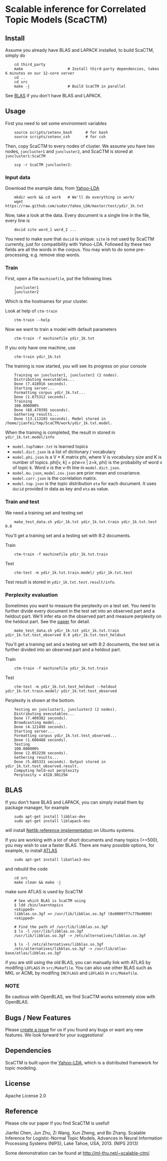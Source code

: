 Scalable inference for Correlated Topic Models (ScaCTM)
====

Install
----

Assume you already have BLAS and LAPACK installed, to build ScaCTM, simply do

        cd third_party
        make                    # Install third-party dependencies, takes 6 minutes on our 12-core server
        cd ..
        cd src
        make -j                 # Build ScaCTM in parallel

See [BLAS](#blas) if you don't have BLAS and LAPACK.

Usage
----

First you need to set some environment variables

        source scripts/setenv_bash      # for bash
        source scripts/setenv_csh       # for csh

Then, copy ScaCTM to every nodes of cluster. We assume you have two nodes, `juncluster1` and `juncluster2`, and ScaCTM is stored at `juncluster1:ScaCTM`

        scp -r ScaCTM juncluster2:

### Input data
Download the example data, from [Yahoo-LDA](https://github.com/sudar/Yahoo_LDA)

        mkdir work && cd work   # We'll do everything in work/
        wget https://raw.github.com/sudar/Yahoo_LDA/master/test/ydir_1k.txt

Now, take a look at the data. Every document is a single line in the file, every line is 

        docid site word_1 word_2 ...

You need to make sure that `docid` is unique. `site` is not used by ScaCTM currently, just for compatibility with Yahoo-LDA. Followed by these two fields are all the words in the corpus. You may wish to do some pre-processing, e.g. remove stop words.

### Train

First, open a file `machinefile`, put the following lines

        juncluster1
        juncluster2

Which is the hostnames for your cluster.

Look at help of `ctm-train`

        ctm-train --help

Now we want to train a model with default parameters

        ctm-train -f machinefile ydir_1k.txt

If you only have one machine, use

        ctm-train ydir_1k.txt

The training is now started, you will see its progress on your console

        Training on juncluster1, juncluster2 (2 nodes).
        Distributing executables...
        Done (7.418916 seconds).
        Starting server...
        Formatting corpus ydir_1k.txt...
        Done (1.675312 seconds).
        Training
        100.000000%
        Done (68.470395 seconds).
        Gathering results...
        Done (13.113103 seconds). Model stored in /home/jianfei/tmp/ScaCTM/work/ydir_1k.txt.model.

When the training is completed, the result in stored in `ydir_1k.txt.model/info`

* `model.topToWor.txt` is learned topics
* `model.dict.json` is a list of dictionary / vocabulary
* `model.phi.json` is a V * K matrix phi, where V is vocabulary size and K is number of topics. phi[v, k] = p(w=v | z=k, phi) is the probabilty of word v of topic k. Word v is the v-th line in `model.dict.json`.
* `model.mu.json`, `model.cov.json` are prior mean and covariance. `model.corr.json` is the correlation matrix.
* `model.top.json` is the topic distribution `eta` for each document. It uses `docid` provided in data as key and `eta` as value.


### Train and test

We need a training set and testing set

        make_test_data.sh ydir_1k.txt ydir_1k.txt.train ydir_1k.txt.test 0.8

You'll get a training set and a testing set with 8:2 documents.

Train

        ctm-train -f machinefile ydir_1k.txt.train

Test

        ctm-test -m ydir_1k.txt.train.model/ ydir_1k.txt.test 

Test result is stored in `ydir_1k.txt.test.result/info`.

### Perplexity evaluation

Sometimes you want to measure the perplexity on a test set. You need to further divide every document in the test set into an observed part and a heldout part. We'll infer eta on the observed part and measure perplexity on the heldout part. See the [paper](#reference) for detail.

        make_test_data.sh ydir_1k.txt ydir_1k.txt.train ydir_1k.txt.test_observed 0.8 ydir_1k.txt.test_heldout

You'll get a training set and a testing set with 8:2 documents, the test set is further divided into an observed part and a heldout part.

Train

        ctm-train -f machinefile ydir_1k.txt.train

Test

        ctm-test -m ydir_1k.txt.test_heldout --heldout ydir_1k.txt.train.model/ ydir_1k.txt.test_observed

Perplexity is shown at the bottom.

        Testing on juncluster1, juncluster2 (2 nodes).
        Distributing executables...
        Done (7.409382 seconds).
        Broadcasting model...
        Done (4.121498 seconds).
        Starting server...
        Formatting corpus ydir_1k.txt.test_observed...
        Done (1.600488 seconds).
        Testing
        100.000000%
        Done (2.053230 seconds).
        Gathering results...
        Done (5.485331 seconds). Output stored in ydir_1k.txt.test_observed.result.
        Computing held-out perplexity
        Perplexity = 4328.901294

BLAS
----

If you don't have BLAS and LAPACK, you can simply install them by package manager, for example

        sudo apt-get install libblas-dev
        sudo apt-get install liblapack-dev

will install [Netlib reference implementation](http://www.netlib.org/blas/) on Ubuntu systems.

If you are working with a lot of short documents and many topics (>=500), you may wish to use a faster BLAS. There are many possible options, for example, to install [ATLAS](http://math-atlas.sourceforge.net/)

        sudo apt-get install libatlas3-dev

and rebuild the code

        cd src
        make clean && make -j

make sure ATLAS is used by ScaCTM

        # See which BLAS is ScaCTM using
        $ ldd /bin/learntopics
        <skipped>
        libblas.so.3gf => /usr/lib/libblas.so.3gf (0x00007f7c770e0000)
        <skipped>

        # Find the path of /usr/lib/libblas.so.3gf
        $ ls -l /usr/lib/libblas.so.3gf
        /usr/lib/libblas.so.3gf -> /etc/alternatives/libblas.so.3gf 

        $ ls -l /etc/alternatives/libblas.so.3gf
        /etc/alternatives/libblas.so.3gf -> /usr/lib/atlas-base/atlas/libblas.so.3gf

if you are still using the old BLAS, you can manually link with ATLAS by modifing `LDFLAGS` in `src/Makefile`. You can also use other BLAS such as MKL or ACML by modifing `INCFLAGS` and `LDFLAGS` in `src/Makefile`.

### NOTE

Be cautious with OpenBLAS, we find ScaCTM works extremely slow with OpenBLAS.

Bugs / New Features
----

Please [create a issue](https://github.com/cjf00000/ScaCTM/issues/new) for us if you found any bugs or want any new features. We look forward for your suggestions!

Dependencies
----

ScaCTM is built upon the [Yahoo-LDA](https://github.com/sudar/Yahoo_LDA), which is a distributed framework for topic modeling.

License
----

Apache License 2.0

Reference
----

Please cite our paper if you find ScaCTM is useful!

Jianfei Chen, Jun Zhu, Zi Wang, Xun Zheng, and Bo Zhang. Scalable Inference for Logistic-Normal Topic Models, Advances in Neural Information Processing Systems (NIPS), Lake Tahoe, USA, 2013. (NIPS 2013)

Some demonstration can be found at http://ml-thu.net/~scalable-ctm/.
